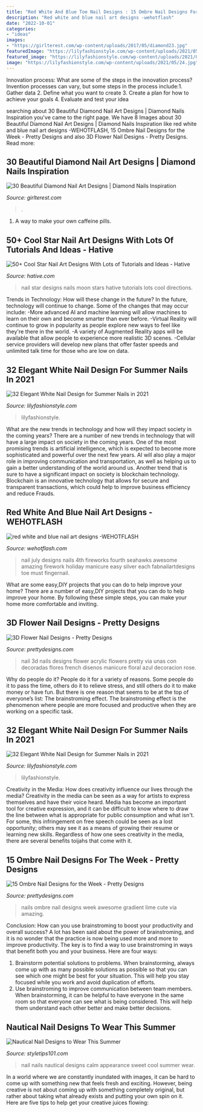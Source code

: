 ```yaml
---
title: "Red White And Blue Toe Nail Designs : 15 Ombre Nail Designs For The Week"
description: "Red white and blue nail art designs -wehotflash"
date: "2022-10-01"
categories:
- "ideas"
images:
- "https://girlterest.com/wp-content/uploads/2017/05/diamond23.jpg"
featuredImage: "https://lilyfashionstyle.com/wp-content/uploads/2021/05/24.jpg"
featured_image: "https://lilyfashionstyle.com/wp-content/uploads/2021/05/24.jpg"
image: "https://lilyfashionstyle.com/wp-content/uploads/2021/05/24.jpg"
---
```



Innovation process: What are some of the steps in the innovation process?
Invention processes can vary, but some steps in the process include:1. Gather data 2. Define what you want to create 3. Create a plan for how to achieve your goals 4. Evaluate and test your idea 
	

		
searching about 30 Beautiful Diamond Nail Art Designs | Diamond Nails Inspiration you've came to the right page. We have 8 Images about 30 Beautiful Diamond Nail Art Designs | Diamond Nails Inspiration like red white and blue nail art designs -WEHOTFLASH, 15 Ombre Nail Designs for the Week - Pretty Designs and also 3D Flower Nail Designs - Pretty Designs. Read more:
		
    
## 30 Beautiful Diamond Nail Art Designs | Diamond Nails Inspiration

<img loading=lazy src="https://girlterest.com/wp-content/uploads/2017/05/diamond23.jpg" onerror="this.onerror=null;this.src='https://tse2.mm.bing.net/th?id=OIP.2xlPxfDg-zwU7JSlVSnG5gHaHQ&amp;pid=15.1';" alt="30 Beautiful Diamond Nail Art Designs | Diamond Nails Inspiration">

_Source: girlterest.com_

>. 

	

1. A way to make your own caffeine pills.

    
## 50+ Cool Star Nail Art Designs With Lots Of Tutorials And Ideas - Hative

<img loading=lazy src="https://hative.com/wp-content/uploads/2015/07/star-nails/5-star-nail-art-designs.jpg" onerror="this.onerror=null;this.src='https://tse1.mm.bing.net/th?id=OIP.99_Yz3xbp1JJDxcMT5qXGgHaJ4&amp;pid=15.1';" alt="50+ Cool Star Nail Art Designs With Lots of Tutorials and Ideas - Hative">

_Source: hative.com_

>nail star designs nails moon stars hative tutorials lots cool directions. 

	

Trends in Technology: How will these change in the future?
In the future, technology will continue to change. Some of the changes that may occur include: 
-More advanced AI and machine learning will allow machines to learn on their own and become smarter than ever before.
-Virtual Reality will continue to grow in popularity as people explore new ways to feel like they're there in the world.
-A variety of Augmented Reality apps will be available that allow people to experience more realistic 3D scenes.
-Cellular service providers will develop new plans that offer faster speeds and unlimited talk time for those who are low on data.

    
## 32 Elegant White Nail Design For Summer Nails In 2021

<img loading=lazy src="https://lilyfashionstyle.com/wp-content/uploads/2021/05/24.jpg" onerror="this.onerror=null;this.src='https://tse4.mm.bing.net/th?id=OIP.Vm5MYud5A0Zo1BhzSnwx2AHaLH&amp;pid=15.1';" alt="32 Elegant White Nail Design for Summer Nails in 2021">

_Source: lilyfashionstyle.com_

>lilyfashionstyle. 

	

What are the new trends in technology and how will they impact society in the coming years?
There are a number of new trends in technology that will have a large impact on society in the coming years. One of the most promising trends is artificial intelligence, which is expected to become more sophisticated and powerful over the next few years. AI will also play a major role in improving communication and transportation, as well as helping us to gain a better understanding of the world around us. Another trend that is sure to have a significant impact on society is blockchain technology. Blockchain is an innovative technology that allows for secure and transparent transactions, which could help to improve business efficiency and reduce Frauds.

    
## Red White And Blue Nail Art Designs -WEHOTFLASH

<img loading=lazy src="http://www.wehotflash.com/wp-content/uploads/2014/06/july-4.jpg" onerror="this.onerror=null;this.src='https://tse3.mm.bing.net/th?id=OIP.ILUWS1NQplRPkxrMr8FloAAAAA&amp;pid=15.1';" alt="red white and blue nail art designs -WEHOTFLASH">

_Source: wehotflash.com_

>nail july designs nails 4th fireworks fourth seahawks awesome amazing firework holiday manicure easy silver each fabnailartdesigns toe must fingernail. 

	

What are some easy,DIY projects that you can do to help improve your home?
There are a number of easy,DIY projects that you can do to help improve your home. By following these simple steps, you can make your home more comfortable and inviting.

    
## 3D Flower Nail Designs - Pretty Designs

<img loading=lazy src="http://www.prettydesigns.com/wp-content/uploads/2014/07/Blue-Nails1.jpg" onerror="this.onerror=null;this.src='https://tse1.mm.bing.net/th?id=OIP.eZvL7tmTXA7OdjUkIRRcqAHaJ4&amp;pid=15.1';" alt="3D Flower Nail Designs - Pretty Designs">

_Source: prettydesigns.com_

>nail 3d nails designs flower acrylic flowers pretty via unas con decoradas flores french disenos manicure floral azul decoracion rose. 

	

Why do people do it?
People do it for a variety of reasons. Some people do it to pass the time, others do it to relieve stress, and still others do it to make money or have fun. But there is one reason that seems to be at the top of everyone’s list: The brainstroming effect. The brainstroming effect is the phenomenon where people are more focused and productive when they are working on a specific task.

    
## 32 Elegant White Nail Design For Summer Nails In 2021

<img loading=lazy src="https://lilyfashionstyle.com/wp-content/uploads/2021/05/20-769x1154.jpg" onerror="this.onerror=null;this.src='https://tse4.mm.bing.net/th?id=OIP._3xj7wqWaHhG1VgWjpJ6OQHaLH&amp;pid=15.1';" alt="32 Elegant White Nail Design for Summer Nails in 2021">

_Source: lilyfashionstyle.com_

>lilyfashionstyle. 

	

Creativity in the Media: How does creativity influence our lives through the media?
Creativity in the media can be seen as a way for artists to express themselves and have their voice heard. Media has become an important tool for creative expression, and it can be difficult to know where to draw the line between what is appropriate for public consumption and what isn't. For some, this infringement on free speech could be seen as a lost opportunity; others may see it as a means of growing their resume or learning new skills. Regardless of how one sees creativity in the media, there are several benefits toijahs that come with it.

    
## 15 Ombre Nail Designs For The Week - Pretty Designs

<img loading=lazy src="http://www.prettydesigns.com/wp-content/uploads/2014/06/Blue-to-Green-Nails.jpg" onerror="this.onerror=null;this.src='https://tse1.mm.bing.net/th?id=OIP.6ArnFwQm_jbrX_KCQNtL8QHaHY&amp;pid=15.1';" alt="15 Ombre Nail Designs for the Week - Pretty Designs">

_Source: prettydesigns.com_

>nails ombre nail designs week awesome gradient lime cute via amazing. 

	

Conclusion: How can you use brainstroming to boost your productivity and overall success?
A lot has been said about the power of brainstroming, and it is no wonder that the practice is now being used more and more to improve productivity. The key is to find a way to use brainstroming in ways that benefit both you and your business. Here are four ways: 
1. Brainstorm potential solutions to problems. When brainstorming, always come up with as many possible solutions as possible so that you can see which one might be best for your situation. This will help you stay focused while you work and avoid duplication of efforts. 
2. Use brainstroming to improve communication between team members. When brainstorming, it can be helpful to have everyone in the same room so that everyone can see what is being considered. This will help them understand each other better and make better decisions. 

    
## Nautical Nail Designs To Wear This Summer

<img loading=lazy src="https://styletips101.com/wp-content/uploads/2017/06/nautical-nail-design-25.jpg" onerror="this.onerror=null;this.src='https://tse1.mm.bing.net/th?id=OIP.5nK4TprGpN-dXibv3TJomwHaHa&amp;pid=15.1';" alt="Nautical Nail Designs to Wear This Summer">

_Source: styletips101.com_

>nail nails nautical designs calm appearance sweet cool summer wear. 

	

In a world where we are constantly inundated with images, it can be hard to come up with something new that feels fresh and exciting. However, being creative is not about coming up with something completely original, but rather about taking what already exists and putting your own spin on it. Here are five tips to help get your creative juices flowing:


